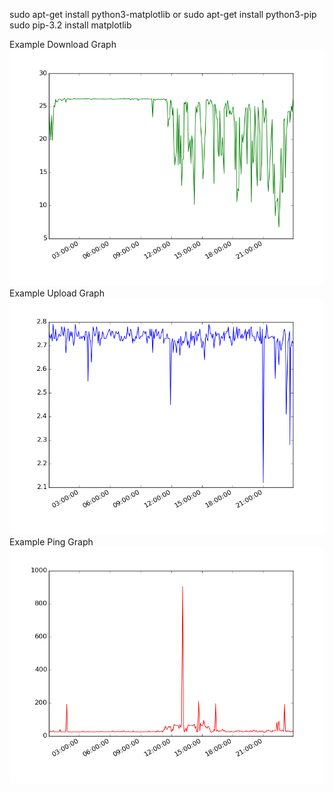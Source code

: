sudo apt-get install python3-matplotlib
or
sudo apt-get install python3-pip
sudo pip-3.2 install matplotlib

Example Download Graph
![DownloadGraph](download.png?raw=true "Upload Graph")
Example Upload Graph
![UploadGraph](upload.png?raw=true "Upload Graph")
Example Ping Graph
![PingGraph](ping.png?raw=true "Ping Graph")
